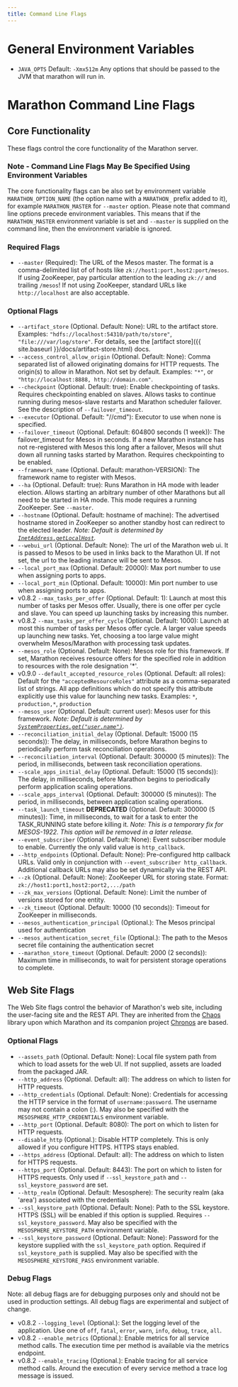 ```yaml
---
title: Command Line Flags
---
```


# General Environment Variables

* `JAVA_OPTS`  Default: `-Xmx512m`
    Any options that should be passed to the JVM that marathon will run in.


# Marathon Command Line Flags

## Core Functionality

These flags control the core functionality of the Marathon server.


### Note - Command Line Flags May Be Specified Using Environment Variables

The core functionality flags can be also set by environment variable `MARATHON_OPTION_NAME` (the option name with a `MARATHON_` prefix added to it), for example `MARATHON_MASTER` for `--master` option.  Please note that command line options precede environment variables.  This means that if the `MARATHON_MASTER` environment variable is set and `--master` is supplied on the command line, then the environment variable is ignored.

### Required Flags

* `--master` (Required): The URL of the Mesos master. The format is a
    comma-delimited list of of hosts like `zk://host1:port,host2:port/mesos`.
    If using ZooKeeper, pay particular attention to the leading `zk://` and
    trailing `/mesos`! If not using ZooKeeper, standard URLs like
    `http://localhost` are also acceptable.

### Optional Flags

* `--artifact_store` (Optional. Default: None): URL to the artifact store.
    Examples: `"hdfs://localhost:54310/path/to/store"`,
    `"file:///var/log/store"`. For details, see the
    [artifact store]({{ site.baseurl }}/docs/artifact-store.html) docs.
* `--access_control_allow_origin` (Optional. Default: None):
    Comma separated list of allowed originating domains for HTTP requests.
    The origin(s) to allow in Marathon. Not set by default.
    Examples: `"*"`, or `"http://localhost:8888, http://domain.com"`.
* `--checkpoint` (Optional. Default: true): Enable checkpointing of tasks.
    Requires checkpointing enabled on slaves. Allows tasks to continue running
    during mesos-slave restarts and Marathon scheduler failover.  See the
    description of `--failover_timeout`.
* `--executor` (Optional. Default: "//cmd"): Executor to use when none is
    specified.
* `--failover_timeout` (Optional. Default: 604800 seconds (1 week)): The
    failover_timeout for Mesos in seconds.  If a new Marathon instance has
    not re-registered with Mesos this long after a failover, Mesos will shut
    down all running tasks started by Marathon.  Requires checkpointing to be
    enabled.
* `--framework_name` (Optional. Default: marathon-VERSION): The framework name
    to register with Mesos.
* `--ha` (Optional. Default: true): Runs Marathon in HA mode with leader election.
    Allows starting an arbitrary number of other Marathons but all need to be
    started in HA mode. This mode requires a running ZooKeeper. See `--master`.
* `--hostname` (Optional. Default: hostname of machine): The advertised hostname
    stored in ZooKeeper so another standby host can redirect to the elected leader.
    _Note: Default is determined by
    [`InetAddress.getLocalHost`](http://docs.oracle.com/javase/7/docs/api/java/net/InetAddress.html#getLocalHost())._
* `--webui_url` (Optional. Default: None): The url of the Marathon web ui. It
    is passed to Mesos to be used in links back to the Marathon UI. If not set,
    the url to the leading instance will be sent to Mesos.
* `--local_port_max` (Optional. Default: 20000): Max port number to use when
    assigning ports to apps.
* `--local_port_min` (Optional. Default: 10000): Min port number to use when
    assigning ports to apps.
* <span class="label label-default">v0.8.2</span> `--max_tasks_per_offer` (Optional. Default: 1): Launch at most this
    number of tasks per Mesos offer. Usually,
    there is one offer per cycle and slave. You can speed up launching tasks by increasing this number.
* <span class="label label-default">v0.8.2</span> `--max_tasks_per_offer_cycle` (Optional. Default: 1000): Launch at
    most this number of tasks per Mesos offer cycle.
    A larger value speeds up launching new tasks.
    Yet, choosing a too large value might overwhelm Mesos/Marathon with processing task updates.
* `--mesos_role` (Optional. Default: None): Mesos role for this framework. If set, Marathon receives resource offers
    for the specified role in addition to resources with the role designation '*'.
* <span class="label label-default">v0.9.0</span> `--default_accepted_resource_roles` (Optional. Default: all roles):
    Default for the `"acceptedResourceRoles"`
    attribute as a comma-separated list of strings. All app definitions which do not specify this attribute explicitly
    use this value for launching new tasks. Examples: `*`, `production,*`, `production`
* `--mesos_user` (Optional. Default: current user): Mesos user for
    this framework. _Note: Default is determined by
    [`SystemProperties.get("user.name")`](http://www.scala-lang.org/api/current/index.html#scala.sys.SystemProperties@get\(key:String\):Option[String])._
* `--reconciliation_initial_delay` (Optional. Default: 15000 (15 seconds)): The
    delay, in milliseconds, before Marathon begins to periodically perform task
    reconciliation operations.
* `--reconciliation_interval` (Optional. Default: 300000 (5 minutes)): The
    period, in milliseconds, between task reconciliation operations.
* `--scale_apps_initial_delay` (Optional. Default: 15000 (15 seconds)): The
    delay, in milliseconds, before Marathon begins to periodically perform
    application scaling operations.
* `--scale_apps_interval` (Optional. Default: 300000 (5 minutes)): The period,
    in milliseconds, between application scaling operations.
* `--task_launch_timeout` **DEPRECATED** (Optional. Default: 300000 (5 minutes)):
    Time, in milliseconds, to wait for a task to enter the TASK_RUNNING state
    before killing it. _Note: This is a temporary fix for MESOS-1922.
    This option will be removed in a later release._
* `--event_subscriber` (Optional. Default: None): Event subscriber module to
    enable. Currently the only valid value is `http_callback`.
* `--http_endpoints` (Optional. Default: None): Pre-configured http callback
    URLs. Valid only in conjunction with `--event_subscriber http_callback`.
    Additional callback URLs may also be set dynamically via the REST API.
* `--zk` (Optional. Default: None): ZooKeeper URL for storing state.
    Format: `zk://host1:port1,host2:port2,.../path`
* `--zk_max_versions` (Optional. Default: None): Limit the number of versions
    stored for one entity.
* `--zk_timeout` (Optional. Default: 10000 (10 seconds)): Timeout for ZooKeeper
    in milliseconds.
* `--mesos_authentication_principal` (Optional.): The Mesos principal used for
    authentication
* `--mesos_authentication_secret_file` (Optional.): The path to the Mesos secret
    file containing the authentication secret
* `--marathon_store_timeout` (Optional. Default: 2000 (2 seconds)): Maximum time
    in milliseconds, to wait for persistent storage operations to complete.


## Web Site Flags

The Web Site flags control the behavior of Marathon's web site, including the user-facing site and the REST API. They are inherited from the 
[Chaos](https://github.com/mesosphere/chaos) library upon which Marathon and its companion project [Chronos](https://github.com/mesos/chronos) are based.

### Optional Flags

* `--assets_path` (Optional. Default: None): Local file system path from which
    to load assets for the web UI. If not supplied, assets are loaded from the
    packaged JAR.
* `--http_address` (Optional. Default: all): The address on which to listen
    for HTTP requests.
* `--http_credentials` (Optional. Default: None): Credentials for accessing the
    HTTP service in the format of `username:password`. The username may not
    contain a colon (:). May also be specified with the `MESOSPHERE_HTTP_CREDENTIALS` environment variable. 
* `--http_port` (Optional. Default: 8080): The port on which to listen for HTTP
    requests.
* `--disable_http` (Optional.): Disable HTTP completely. This is only allowed if you configure HTTPS.
    HTTPS stays enabled.
* `--https_address` (Optional. Default: all): The address on which to listen
    for HTTPS requests.
* `--https_port` (Optional. Default: 8443): The port on which to listen for
    HTTPS requests. Only used if `--ssl_keystore_path` and `--ssl_keystore_password` are set.
* `--http_realm` (Optional. Default: Mesosphere): The security realm (aka 'area') associated with the credentials
* `--ssl_keystore_path` (Optional. Default: None): Path to the SSL keystore. HTTPS (SSL)
    will be enabled if this option is supplied. Requires `--ssl_keystore_password`.
    May also be specified with the `MESOSPHERE_KEYSTORE_PATH` environment variable.
* `--ssl_keystore_password` (Optional. Default: None): Password for the keystore
    supplied with the `ssl_keystore_path` option. Required if `ssl_keystore_path` is supplied.
    May also be specified with the `MESOSPHERE_KEYSTORE_PASS` environment variable.




### Debug Flags

Note: all debug flags are for debugging purposes only and should not be used in production settings.
All debug flags are experimental and subject of change.

* <span class="label label-default">v0.8.2</span> `--logging_level` (Optional.):
    Set the logging level of the application.
    Use one of `off`, `fatal`, `error`, `warn`, `info`, `debug`, `trace`, `all`.
* <span class="label label-default">v0.8.2</span> `--enable_metrics` (Optional.):
    Enable metrics for all service method calls.
    The execution time per method is available via the metrics endpoint.
* <span class="label label-default">v0.8.2</span> `--enable_tracing` (Optional.):
    Enable tracing for all service method calls.
    Around the execution of every service method a trace log message is issued.
    
